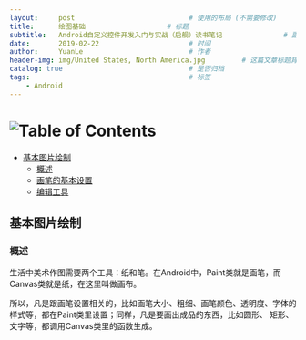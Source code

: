 ```yaml
---
layout:     post                            # 使用的布局 (不需要修改)
title:      绘图基础                    # 标题
subtitle:   Android自定义控件开发入门与实战（启舰）读书笔记               # 副标题
date:       2019-02-22                      # 时间
author:     YuanLe                          # 作者
header-img: img/United States, North America.jpg         # 这篇文章标题背景图片
catalog: true                               # 是否归档
tags:                                       # 标签
    - Android
---
```


# ![Table of Contents](https://itx-man.github.io/img/toc.png)

<!-- vim-markdown-toc GFM -->

* [基本图片绘制](#基本图片绘制)
    * [概述](#概述)
    * [画笔的基本设置](#画笔的基本设置)
    * [编辑工具](#编辑工具)

<!-- vim-markdown-toc -->

## 基本图片绘制

### 概述

  生活中美术作图需要两个工具：纸和笔。在Android中，Paint类就是画笔，而Canvas类就是纸，在这里叫做画布。

  所以，凡是跟画笔设置相关的，比如画笔大小、粗细、画笔颜色、透明度、字体的样式等，都在Paint类里设置；同样，凡是要画出成品的东西，比如圆形、
矩形、文字等，都调用Canvas类里的函数生成。
